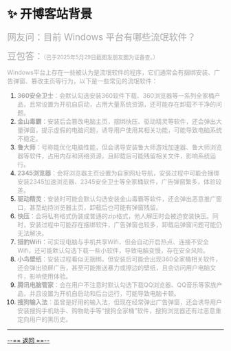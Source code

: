 # ✨ 开博客站背景



<span style="color: #aaaaaa; font-size: 1.5em;">网友问：目前 Windows 平台有哪些流氓软件？</span>

<span style="color: #aaaaaa; font-size: 1.5em;">豆包答：</span><span style="color: #aaaaaa; font-size: 0.9em;">（已于2025年5月29日截图发朋友圈为证备查。）</span>

<span style="color: #aaaaaa; font-size: 1.0em;">Windows平台上存在一些被认为是流氓软件的程序，它们通常会有捆绑安装、广告弹窗、篡改主页等行为，以下是一些常见的流氓软件：</span>

1. <span style="color: #aaaaaa; font-size: 1.0em;">**360安全卫士**：会默认勾选安装360软件下载、360浏览器等一系列全家桶产品，且常设置为开机自启动，占用大量系统资源，还可能存在卸载不干净的问题。</span>
2. <span style="color: #aaaaaa; font-size: 1.0em;">**金山毒霸**：安装后会篡改电脑主页，捆绑快压、驱动精灵等软件，还会弹出大量弹窗，提示虚假的电脑问题，诱导用户使用其相关功能，可能导致电脑系统不稳定。</span>
3. <span style="color: #aaaaaa; font-size: 1.0em;">**鲁大师**：号称能优化电脑性能，但会诱导安装鲁大师游戏加速器、鲁大师浏览器等软件，占用内存和网络资源，且卸载后可能残留相关文件，影响系统运行。</span>
4. <span style="color: #aaaaaa; font-size: 1.0em;">**2345浏览器**：会将浏览器主页设置为自家网址导航，安装过程中可能会捆绑安装2345加速浏览器、2345安全卫士等全家桶软件，广告弹窗繁多，体验较差。</span>
5. <span style="color: #aaaaaa; font-size: 1.0em;">**驱动精灵**：安装时可能会默认勾选安装金山毒霸等软件，还会弹出恶意推广窗口，甚至劫持浏览器主页，卸载后也可能有弹窗残留。</span>
6. <span style="color: #aaaaaa; font-size: 1.0em;">**快压**：会将私有格式伪装成普通的zip格式，他人解压时会被迫安装快压。同时，安装过程中可能存在捆绑软件，广告弹窗也较多，卸载后弹窗问题可能仍无法解决。</span>
7. <span style="color: #aaaaaa; font-size: 1.0em;">**猎豹Wifi**：可实现电脑与手机共享Wifi，但会自动开启热点、连接不安全Wifi，还可能默认勾选下载一些小软件，导致电脑变慢，存在安全风险。</span>
8. <span style="color: #aaaaaa; font-size: 1.0em;">**小鸟壁纸**：安装过程看似无捆绑，但安装后可能会出现360全家桶相关软件，还会弹出锁屏广告，甚至可能推送暴力或擦边的壁纸，且会访问用户电脑文件，影响使用体验。</span>
9. <span style="color: #aaaaaa; font-size: 1.0em;">**腾讯电脑管家**：会在用户不注意时默认勾选下载QQ浏览器、QQ音乐等家族产品，并且设置为开机自启动和后台运行，可能导致电脑卡顿。</span>
10. <span style="color: #aaaaaa; font-size: 1.0em;">**搜狗输入法**：虽曾是好用的输入法，但现在经常弹出广告弹窗，还会诱导用户安装搜狗手机助手、购物助手等“搜狗全家桶”软件，搜狗浏览器还有过恶意重定向用户的黑历史。</span>

---

[--== 返回 ==--](template_1.html?md=/Markdown/Public%20document%20index.md)